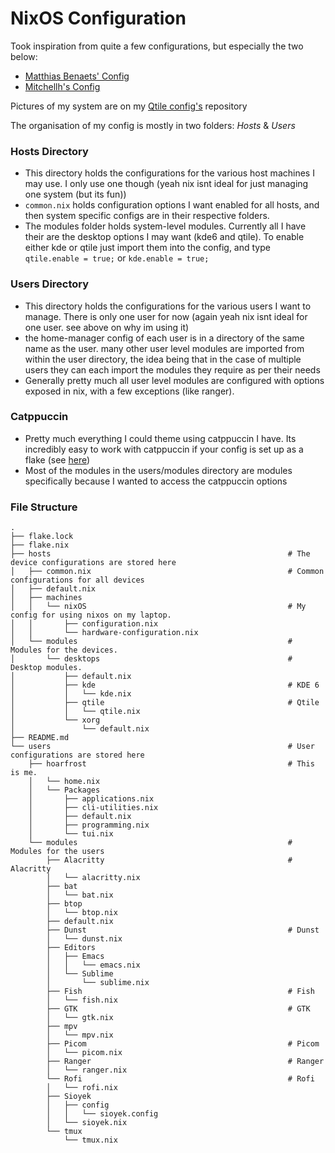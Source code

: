 # NixOS Configuration

Took inspiration from quite a few configurations, but especially the two below:

* [Matthias Benaets' Config](https://github.com/MatthiasBenaets/nix-config)
* [Mitchellh's Config](https://github.com/mitchellh/nixos-config)

Pictures of my system are on my [Qtile config's](https://github.com/hoarfrost32/qtile_config) repository

The organisation of my config is mostly in two folders: *Hosts* & *Users* 

### Hosts Directory
* This directory holds the configurations for the various host machines I may use. I only use one though (yeah nix isnt ideal for just managing one system (but its fun))
* `common.nix` holds configuration options I want enabled for all hosts, and then system specific configs are in their respective folders.
* The modules folder holds system-level modules. Currently all I have their are the desktop options I may want (kde6 and qtile). To enable either kde or qtile just import them into the config, and type `qtile.enable = true;` or `kde.enable = true;` 

###  Users Directory
* This directory holds the configurations for the various users I want to manage. There is only one user for now (again yeah nix isnt ideal for one user. see above on why im using it)
* the home-manager config of each user is in a directory of the same name as the user. many other user level modules are imported from within the user directory, the idea being that in the case of multiple users they can each import the modules they require as per their needs
* Generally pretty much all user level modules are configured with options exposed in nix, with a few exceptions (like ranger).

### Catppuccin
* Pretty much everything I could theme using catppuccin I have. Its incredibly easy to work with catppuccin if your config is set up as a flake (see [here](https://nix.catppuccin.com/))
* Most of the modules in the users/modules directory are modules specifically because I wanted to access the catppuccin options

### File Structure

```
.
├── flake.lock                                            
├── flake.nix
├── hosts                                                     # The device configurations are stored here
│   ├── common.nix                                            # Common configurations for all devices
│   ├── default.nix
│   ├── machines
│   │   └── nixOS                                             # My config for using nixos on my laptop. 
│   │       ├── configuration.nix
│   │       └── hardware-configuration.nix
│   └── modules                                               # Modules for the devices. 
│       └── desktops                                          # Desktop modules.
│           ├── default.nix
│           ├── kde                                           # KDE 6
│           │   └── kde.nix
│           ├── qtile                                         # Qtile
│           │   └── qtile.nix
│           └── xorg
│               └── default.nix
├── README.md
└── users                                                     # User configurations are stored here
    ├── hoarfrost                                             # This is me. 
    │   └── home.nix
    │   └── Packages
    │       ├── applications.nix
    │       ├── cli-utilities.nix
    │       ├── default.nix
    │       ├── programming.nix
    │       └── tui.nix                                       
    └── modules                                               # Modules for the users
        ├── Alacritty                                         # Alacritty
        │   └── alacritty.nix
        ├── bat
        │   └── bat.nix
        ├── btop
        │   └── btop.nix
        ├── default.nix
        ├── Dunst                                             # Dunst
        │   └── dunst.nix
        ├── Editors
        │   ├── Emacs
        │   │   └── emacs.nix
        │   └── Sublime
        │       └── sublime.nix
        ├── Fish                                              # Fish
        │   └── fish.nix
        ├── GTK                                               # GTK
        │   └── gtk.nix
        ├── mpv
        │   └── mpv.nix
        ├── Picom                                             # Picom
        │   └── picom.nix
        ├── Ranger                                            # Ranger
        │   └── ranger.nix
        └── Rofi                                              # Rofi
        │   └── rofi.nix
        ├── Sioyek
        │   ├── config
        │   │   └── sioyek.config
        │   └── sioyek.nix
        └── tmux
            └── tmux.nix
```
